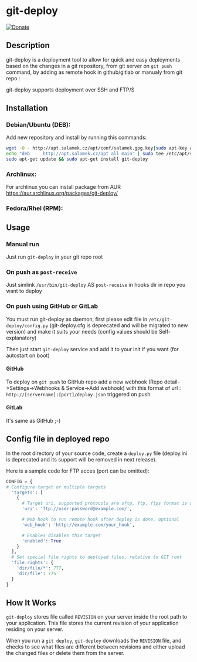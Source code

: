 # git-deploy

[![Donate](https://img.shields.io/badge/Donate-PayPal-green.svg)](https://www.paypal.com/cgi-bin/webscr?cmd=_donations&business=D8LQ4XTBLV3C4&lc=CZ&item_number=Salamekgit-deploy&currency_code=EUR)

## Description

git-deploy is a deployment tool to allow for quick and easy deployments based on
the changes in a git repository, from git server on `git push` command, by adding as remote hook in github/gitlab or manualy from git repo :

git-deploy supports deployment over SSH and FTP/S

## Installation

### Debian/Ubuntu (DEB):

Add new repository and install by running this commands: 

```bash
wget -O - http://apt.salamek.cz/apt/conf/salamek.gpg.key|sudo apt-key add -
echo "deb     http://apt.salamek.cz/apt all main" | sudo tee /etc/apt/sources.list.d/salamek.cz.list
sudo apt-get update && sudo apt-get install git-deploy
```

### Archlinux:

For archlinux you can install package from AUR https://aur.archlinux.org/packages/git-deploy/

### Fedora/Rhel (RPM):

## Usage

### Manual run

Just run `git-deploy` in your git repo root

### On push as `post-receive`

Just simlink `/usr/bin/git-deploy` AS `post-receive` in hooks dir in repo you want to deploy

### On push using GitHub or GitLab

You must run git-deploy as daemon, first please edit file in `/etc/git-deploy/config.py` (git-deploy.cfg is deprecated and will be migrated to new version) and make it suits your needs (config values should be Self-explanatory)

Then just start `git-deploy` service and add it to your init if you want (for autostart on boot)

#### GitHub

To deploy on `git push` to GitHub repo add a new webhook (Repo detail->Settings->Webhooks & Service->Add webhook) with this format of url : `http://[servername]:[port]/deploy.json` triggered on push

#### GitLab

It's same as GitHub ;-)


## Config file in deployed repo

In the root directory of your source code, create a <code>deploy.py</code> file (deploy.ini is deprecated and its support will be removed in next release).

Here is a sample code for FTP acces (port can be omitted):
```python
CONFIG = {
# Configure target or multiple targets
  'targets': [
    {
      # Target uri, supported protocols are sftp, ftp, ftps format is standard URI
      'uri': 'ftp://user:password@example.com/',

      # Web hook to run remote hook after deploy is done, optional
      'web_hook': 'http://example.com/your_hook',

      # Enables disables this target
      'enabled': True
    }
  ],
  # Set special file rights to deployed files, relative to GIT root
  'file_rights': {
    'dir/file/*': 777,
    'dir/file': 775
  }
}
```
## How It Works

`git-deploy` stores file called `REVISION` on your server inside the root path to your application.
This file stores the current revision of your application residing on your server.

When you run a `git deploy`, `git-deploy` downloads the `REVISION` file, and checks to see what
files are different between revisions and either upload the changed files or delete them from the server.
